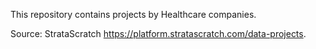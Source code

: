 This repository contains projects by Healthcare companies. 

Source: StrataScratch https://platform.stratascratch.com/data-projects.
